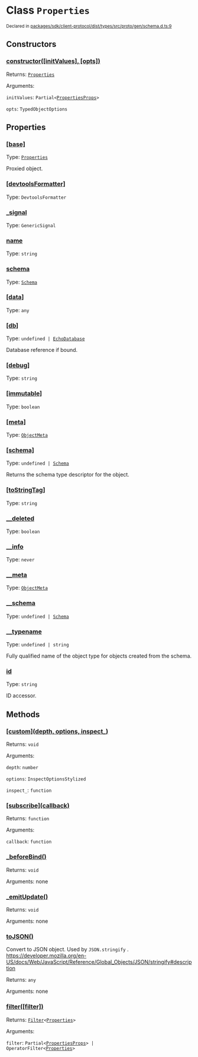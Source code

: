 # Class `Properties`
<sub>Declared in [packages/sdk/client-protocol/dist/types/src/proto/gen/schema.d.ts:9]()</sub>




## Constructors
### [constructor(\[initValues\], \[opts\])]()




Returns: <code>[Properties](/api/@dxos/client/classes/Properties)</code>

Arguments: 

`initValues`: <code>Partial&lt;[PropertiesProps](/api/@dxos/client/types/PropertiesProps)&gt;</code>

`opts`: <code>TypedObjectOptions</code>



## Properties
### [[base]]()
Type: <code>[Properties](/api/@dxos/client/classes/Properties)</code>

Proxied object.

### [[devtoolsFormatter]]()
Type: <code>DevtoolsFormatter</code>



### [_signal]()
Type: <code>GenericSignal</code>



### [name]()
Type: <code>string</code>



### [schema]()
Type: <code>[Schema](/api/@dxos/client/classes/Schema)</code>



### [[data]]()
Type: <code>any</code>



### [[db]]()
Type: <code>undefined | [EchoDatabase](/api/@dxos/client/interfaces/EchoDatabase)</code>

Database reference if bound.

### [[debug]]()
Type: <code>string</code>



### [[immutable]]()
Type: <code>boolean</code>



### [[meta]]()
Type: <code>[ObjectMeta](/api/@dxos/client/types/ObjectMeta)</code>



### [[schema]]()
Type: <code>undefined | [Schema](/api/@dxos/client/classes/Schema)</code>

Returns the schema type descriptor for the object.

### [[toStringTag]]()
Type: <code>string</code>



### [__deleted]()
Type: <code>boolean</code>



### [__info]()
Type: <code>never</code>



### [__meta]()
Type: <code>[ObjectMeta](/api/@dxos/client/types/ObjectMeta)</code>



### [__schema]()
Type: <code>undefined | [Schema](/api/@dxos/client/classes/Schema)</code>



### [__typename]()
Type: <code>undefined | string</code>

Fully qualified name of the object type for objects created from the schema.

### [id]()
Type: <code>string</code>

ID accessor.


## Methods
### [\[custom\](depth, options, inspect_)]()




Returns: <code>void</code>

Arguments: 

`depth`: <code>number</code>

`options`: <code>InspectOptionsStylized</code>

`inspect_`: <code>function</code>


### [\[subscribe\](callback)]()




Returns: <code>function</code>

Arguments: 

`callback`: <code>function</code>


### [_beforeBind()]()




Returns: <code>void</code>

Arguments: none




### [_emitUpdate()]()




Returns: <code>void</code>

Arguments: none




### [toJSON()]()


Convert to JSON object. Used by  `JSON.stringify` .
https://developer.mozilla.org/en-US/docs/Web/JavaScript/Reference/Global_Objects/JSON/stringify#description

Returns: <code>any</code>

Arguments: none




### [filter(\[filter\])]()




Returns: <code>[Filter](/api/@dxos/client/classes/Filter)&lt;[Properties](/api/@dxos/client/classes/Properties)&gt;</code>

Arguments: 

`filter`: <code>Partial&lt;[PropertiesProps](/api/@dxos/client/types/PropertiesProps)&gt; | OperatorFilter&lt;[Properties](/api/@dxos/client/classes/Properties)&gt;</code>


